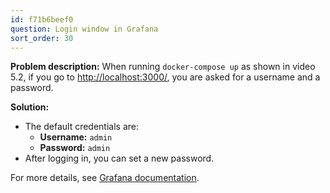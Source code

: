 ```yaml
---
id: f71b6beef0
question: Login window in Grafana
sort_order: 30
---
```


**Problem description:** When running `docker-compose up` as shown in video 5.2, if you go to [http://localhost:3000/](http://localhost:3000/), you are asked for a username and a password.

**Solution:**
- The default credentials are:
  - **Username:** `admin`
  - **Password:** `admin`
- After logging in, you can set a new password.

For more details, see [Grafana documentation](https://grafana.com/docs/grafana/latest/setup-grafana/set-password/). 